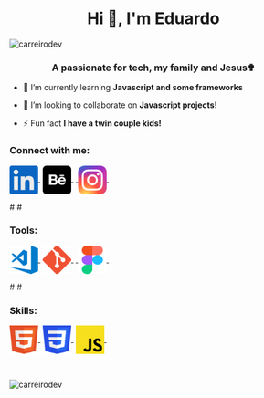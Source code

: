 <h1 align="center">Hi 👋, I'm Eduardo</h1>
<p align="left"> <img src="https://komarev.com/ghpvc/?username=carreirodev&label=Profile%20views&color=0e75b6&style=flat" alt="carreirodev" /> </p>

<h3 align="center">A passionate for tech, my family and Jesus✟</h3>

-   🌱 I’m currently learning **Javascript and some frameworks**

-   👯 I’m looking to collaborate on **Javascript projects!**

-   ⚡ Fun fact **I have a twin couple kids!**

<h3 align="left">Connect with me:</h3>
<p align="left">
<a href="https://linkedin.com/in/carreiroe" target="blank"><img align="center" src="https://raw.githubusercontent.com/carreirodev/carreirodev/master/images/social/linkedin.svg" alt="carreiroe" height="50" width="50" />&nbsp;</a>
<a href="https://www.behance.net/edcarreiro" target="blank"><img align="center" src="https://raw.githubusercontent.com/carreirodev/carreirodev/master/images/social/behance.svg" alt="edcarreiro" height="50" width="50" />&nbsp;</a>
<a href="https://instagram.com/edu_wpcweb" target="blank">&nbsp;<img align="center" src="https://raw.githubusercontent.com/carreirodev/carreirodev/master/images/social/instagr.svg" alt="edu_wpcweb" height="50" width="50" />&nbsp;</a>
</p>
#
#
<h3 align="left">Tools:</h3>
<p align="left">
<a href="https://code.visualstudio.com/" target="blank"><img align="center" src="https://raw.githubusercontent.com/carreirodev/carreirodev/master/images/tools/vscode.svg" alt="Visual Studio Code" height="50" width="50" />&nbsp;</a>
<a href="https://git-scm.com/" target="blank"><img align="center" src="https://github.com/carreirodev/carreirodev/raw/master/images/tools/git.svg" alt="Git" height="50" width="50" />&nbsp;</a>
<a href="https://figma.com/" target="blank">&nbsp;<img align="center" src="https://github.com/carreirodev/carreirodev/raw/master/images/tools/figma.svg" alt="Figma" height="50" width="50" />&nbsp;</a>
</p>
#
#
<h3 align="left">Skills:</h3>
<p align="left">
<a href="https://www.w3.org/html/" target="blank"><img align="center" src="https://raw.githubusercontent.com/carreirodev/carreirodev/master/images/skills/html5.svg" alt="HTML 5" height="50" width="50" />&nbsp;</a>
<a href="https://www.w3schools.com/css/" target="blank"><img align="center" src="https://github.com/carreirodev/carreirodev/raw/master/images/skills/css.svg" alt="CSS 3" height="50" width="50" />&nbsp;</a>
<a href="https://developer.mozilla.org/en-US/docs/Web/JavaScript" target="blank"><img align="center" src="https://github.com/carreirodev/carreirodev/raw/master/images/skills/javascript.svg" alt="Javascript" height="50" width="50" />&nbsp;</a>
</p>

<p><br></p>
<p><img align="left" style="display:block; padding-bottom: 50px" src="https://github-readme-stats.vercel.app/api/top-langs?username=carreirodev&show_icons=true&locale=en&layout=compact" alt="carreirodev" /></p>
